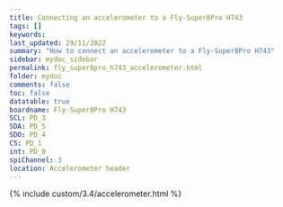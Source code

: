 ```yaml
---
title: Connecting an accelerometer to a Fly-Super8Pro H743
tags: []
keywords: 
last_updated: 29/11/2022
summary: "How to connect an accelerometer to a Fly-Super8Pro H743"
sidebar: mydoc_sidebar
permalink: fly_super8pro_h743_accelerometer.html
folder: mydoc
comments: false
toc: false
datatable: true
boardname: Fly-Super8Pro H743
SCL: PD_3
SDA: PD_5
SDO: PD_4
CS: PD_1
int: PD_0
spiChannel: 3
location: Accelerometer header
---
```


{% include custom/3.4/accelerometer.html %}
